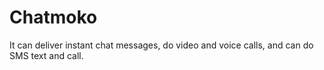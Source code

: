 # Chatmoko
It can deliver instant chat messages, do video and voice calls, and can do SMS text and call.
